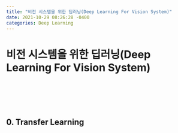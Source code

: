 ```yaml
---
title: "비전 시스템을 위한 딥러닝(Deep Learning For Vision System)"
date: 2021-10-29 08:26:28 -0400
categories: Deep Learning
---
```

# 비전 시스템을 위한 딥러닝(Deep Learning For Vision System)

<br>
<br>
<br>
<br>

## 0. Transfer Learning

<br>

